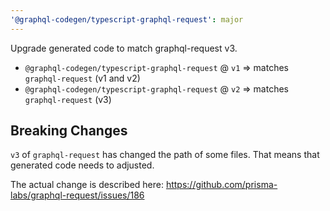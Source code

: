 ```yaml
---
'@graphql-codegen/typescript-graphql-request': major
---
```


Upgrade generated code to match graphql-request v3.

- `@graphql-codegen/typescript-graphql-request` @ `v1` => matches `graphql-request` (v1 and v2)
- `@graphql-codegen/typescript-graphql-request` @ `v2` => matches `graphql-request` (v3)

## Breaking Changes

`v3` of `graphql-request` has changed the path of some files. That means that generated code needs to adjusted.

The actual change is described here: https://github.com/prisma-labs/graphql-request/issues/186 
